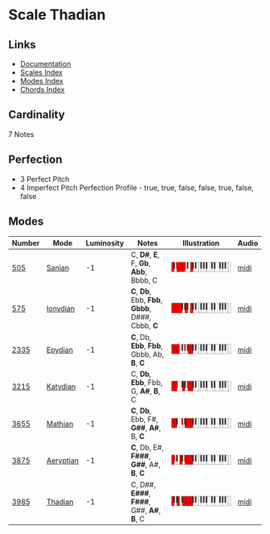 # Scale Thadian

## Links

- [Documentation](README.md)
- [Scales Index](Scales.md)
- [Modes Index](Modes.md)
- [Chords Index](Chords.md)

## Cardinality

7 Notes

## Perfection

- 3 Perfect Pitch
- 4 Imperfect Pitch
Perfection Profile - true, true, false, false, true, false, false

## Modes

| Number | Mode | Luminosity | Notes | Illustration | Audio |
|--------|------|------------|-------|--------------|-------|
| [505](https://ianring.com/musictheory/scales/505) | [Sanian](ModeSanian.md) | -1 | C, **D#**, **E**, F, **Gb**, **Abb**, Bbbb, C | ![CNaturalSanian](ModeCNaturalSanian.png) | [midi](https://github.com/edipermadi/music/blob/main/docs/ModeCNaturalSanian.mid?raw=true) | 
| [575](https://ianring.com/musictheory/scales/575) | [Ionydian](ModeIonydian.md) | -1 | **C**, **Db**, Ebb, **Fbb**, **Gbbb**, D###, Cbbb, **C** | ![CNaturalIonydian](ModeCNaturalIonydian.png) | [midi](https://github.com/edipermadi/music/blob/main/docs/ModeCNaturalIonydian.mid?raw=true) | 
| [2335](https://ianring.com/musictheory/scales/2335) | [Epydian](ModeEpydian.md) | -1 | **C**, Db, **Ebb**, **Fbb**, Gbbb, Ab, **B**, **C** | ![CNaturalEpydian](ModeCNaturalEpydian.png) | [midi](https://github.com/edipermadi/music/blob/main/docs/ModeCNaturalEpydian.mid?raw=true) | 
| [3215](https://ianring.com/musictheory/scales/3215) | [Katydian](ModeKatydian.md) | -1 | C, **Db**, **Ebb**, Fbb, G, **A#**, **B**, C | ![CNaturalKatydian](ModeCNaturalKatydian.png) | [midi](https://github.com/edipermadi/music/blob/main/docs/ModeCNaturalKatydian.mid?raw=true) | 
| [3655](https://ianring.com/musictheory/scales/3655) | [Mathian](ModeMathian.md) | -1 | **C**, **Db**, Ebb, F#, **G##**, **A#**, B, **C** | ![CNaturalMathian](ModeCNaturalMathian.png) | [midi](https://github.com/edipermadi/music/blob/main/docs/ModeCNaturalMathian.mid?raw=true) | 
| [3875](https://ianring.com/musictheory/scales/3875) | [Aeryptian](ModeAeryptian.md) | -1 | **C**, Db, E#, **F###**, **G##**, A#, **B**, **C** | ![CNaturalAeryptian](ModeCNaturalAeryptian.png) | [midi](https://github.com/edipermadi/music/blob/main/docs/ModeCNaturalAeryptian.mid?raw=true) | 
| [3985](https://ianring.com/musictheory/scales/3985) | [Thadian](ModeThadian.md) | -1 | C, D##, **E###**, **F###**, G##, **A#**, **B**, C | ![CNaturalThadian](ModeCNaturalThadian.png) | [midi](https://github.com/edipermadi/music/blob/main/docs/ModeCNaturalThadian.mid?raw=true) | 
